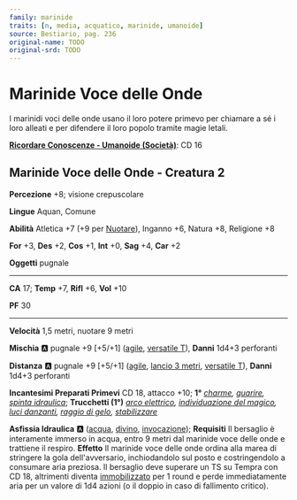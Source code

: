 ```yaml
---
family: marinide
traits: [n, media, acquatico, marinide, umanoide]
source: Bestiario, pag. 236
original-name: TODO
original-srd: TODO
---
```


# Marinide Voce delle Onde

I marinidi voci delle onde usano il loro potere primevo per chiamare a sé i loro alleati e per difendere il loro popolo tramite magie letali.

**[Ricordare Conoscenze - Umanoide (Società)](/azioni/ricordare-conoscenze)**: CD 16

## Marinide Voce delle Onde - Creatura 2

**Percezione** +8; visione crepuscolare

**Lingue** Aquan, Comune

**Abilità** Atletica +7 (+9 per [Nuotare](/azioni/nuotare)), Inganno +6, Natura +8, Religione +8

**For** +3, **Des** +2, **Cos** +1, **Int** +0, **Sag** +4, **Car** +2

**Oggetti** pugnale

***

**CA** 17; **Temp** +7, **Rifl** +6, **Vol** +10

**PF** 30

***

**Velocità** 1,5 metri, nuotare 9 metri

**Mischia** :a: pugnale +9 \[+5/+1] ([agile](/tratti/agile), [versatile T](/tratti/versatile)), **Danni** 1d4+3 perforanti

**Distanza** :a: pugnale +9 \[+5/+1] ([agile](/tratti/agile), [lancio 3 metri](/tratti/lancio), [versatile T](/tratti/versatile)), **Danni** 1d4+3 perforanti

**Incantesimi Preparati Primevi** CD 18, attacco +10; **1°** *[charme](/incantesimi/charme), [guarire](/incantesimi/guarire), [spinta idraulica](/incantesimi/spinta-idraulica)*; **Trucchetti (1°)** *[arco elettrico](/incantesimi/arco-elettrico), [individuazione del magico](/incantesimi/individuazione-del-magico), [luci danzanti](/incantesimi/luci-danzanti), [raggio di gelo](/incantesimi/raggio-di-gelo), [stabilizzare](/incantesimi/stabilizzare)*

**Asfissia Idraulica** :a: ([acqua](/tratti/acqua), [divino](/tratti/divino), [invocazione](/tratti/invocazione)); **Requisiti** Il bersaglio è interamente immerso in acqua, entro 9 metri dal marinide voce delle onde e trattiene il respiro. **Effetto** Il marinide voce delle onde ordina alla marea di stringere la gola dell'avversario, inchiodandolo sul posto e costringendolo a consumare aria preziosa. Il bersaglio deve superare un TS su Tempra con CD 18, altrimenti diventa [immobilizzato](/condizioni/immobilizzato) per 1 round e perde immediatamente aria per un valore di 1d4 azioni (o il doppio in caso di fallimento critico).
